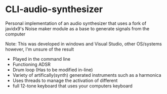 # CLI-audio-synthesizer
Personal implementation of an audio synthesizer that uses a fork of javidx9's Noise maker module as a base to generate signals from the computer

Note: This was developed in windows and Visual Studio, other OS/systems however, I'm unsure of the result

- Played in the command line
- Functioning ADSR
- Drum loop (Has to be modified in-line)
- Variety of artifically(synth) generated instruments such as a harmonica
- Uses threads to manage the activation of different 
- full 12-tone keyboard that uses your computers keyboard
